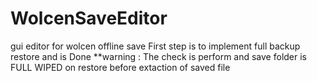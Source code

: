 # WolcenSaveEditor
gui editor for wolcen offline save
First step is to implement full backup restore and is Done
**warning : The check is perform and save folder is FULL WIPED on restore before extaction of saved file
